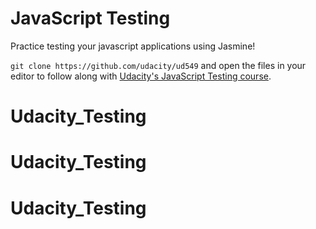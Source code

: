 # JavaScript Testing

Practice testing your javascript applications using Jasmine!

`git clone https://github.com/udacity/ud549` and open the files in your editor to follow along with [Udacity's JavaScript Testing course](https://www.udacity.com/course/javascript-testing--ud549).
# Udacity_Testing
# Udacity_Testing
# Udacity_Testing
